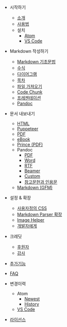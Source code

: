 - 시작하기

    - [소개](ko-kr/)
    - [사용법](ko-kr/usages.md)
    - 설치
        - [Atom](ko-kr/installation.md)
        - [VS Code](ko-kr/vscode-installation.md)

- Markdown 작성하기

    - [Markdown 기초문법](ko-kr/markdown-basics.md)
    - [수식](ko-kr/math.md)
    - [다이어그램](ko-kr/diagrams.md)
    - [목차](ko-kr/toc.md)
    - [파일 가져오기](ko-kr/file-imports.md)
    - [Code Chunk](ko-kr/code-chunk.md)
    - [프레젠테이션](ko-kr/presentation.md)
    - [Pandoc](ko-kr/pandoc.md)

- 문서 내보내기

    - [HTML](ko-kr/html.md)
    - [Puppeteer](ko-kr/puppeteer.md)
    - [PDF](ko-kr/pdf.md)
    - [eBook](ko-kr/ebook.md)
    - [Prince (PDF)](ko-kr/prince.md)
    - Pandoc
        - [PDF](ko-kr/pandoc-pdf.md)
        - [Word](ko-kr/pandoc-word.md)
        - [RTF](ko-kr/pandoc-rtf.md)
        - [Beamer](ko-kr/pandoc-beamer.md)
        - [Custom](ko-kr/pandoc-custom.md)
        - [참고문헌과 인용문](ko-kr/pandoc-bibliographies-and-citations.md)
    - [Markdown (GFM)](ko-kr/markdown.md)

- 설정 & 확장

    - [사용자정의 CSS](ko-kr/customize-css.md)
    - [Markdown Parser 확장](ko-kr/extend-parser.md)
    - [Image Helper](ko-kr/image-helper.md)
    - [개발자에게](ko-kr/developer.md)

- 크레딧
    - [후원자](backers.md)
    - [감사](thanks.md)
- [추가기능](ko-kr/extra.md)
- [FAQ](ko-kr/faq.md)
- 변경이력
    - Atom
        - [Newest](newest.md)
        - [History](history.md)
    - [VS Code](https://github.com/shd101wyy/vscode-markdown-preview-enhanced/releases)
- [라이선스](LICENSE.md)